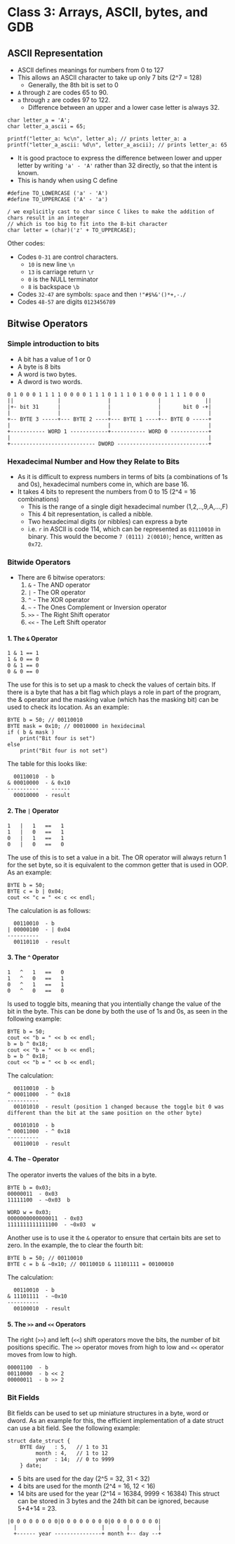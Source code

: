 # Class 3: Arrays, ASCII, bytes, and GDB
## ASCII Representation
 - ASCII defines meanings for numbers from 0 to 127
 - This allows an ASCII character to take up only 7 bits (2^7 = 128)
   - Generally, the 8th bit is set to 0
 - `A` through `Z` are codes 65 to 90.
 - `a` through `z` are codes 97 to 122.
   - Difference between an upper and a lower case letter is always 32.

```
char letter_a = 'A';
char letter_a_ascii = 65;

printf("letter_a: %c\n", letter_a); // prints letter_a: a
printf("letter_a_ascii: %d\n", letter_a_ascii); // prints letter_a: 65
```

 - It is good practoce to express the difference between lower and upper letter by writing `'a' - 'A'` rather than 32 directly, so that the intent is known.
 - This is handy when using C define

```
#define TO_LOWERCASE ('a' - 'A')
#define TO_UPPERCASE ('A' - 'a')

/ we explicitly cast to char since C likes to make the addition of chars result in an integer
// which is too big to fit into the 8-bit character
char letter = (char)('z' + TO_UPPERCASE);
```

Other codes:
 - Codes `0-31` are control characters.
   - `10` is new line `\n`
   - `13` is carriage return `\r` 
   - `0` is the NULL terminator
   - `8` is backspace `\b`
 - Codes `32-47` are symbols: `space` and then `!"#$%&'()*+,-./`
 - Codes `48-57` are digits `0123456789`

## Bitwise Operators
### Simple introduction to bits
-  A bit has a value of 1 or 0
 - A byte is 8 bits
 - A word is two bytes.
 - A dword is two words.
```
0 1 0 0 0 1 1 1 1 0 0 0 0 1 1 1 0 1 1 1 0 1 0 0 0 1 1 1 1 0 0 0
||              |               |               |              ||
|+- bit 31      |               |               |       bit 0 -+|
|               |               |               |               |
+-- BYTE 3 -----+--- BYTE 2 ----+--- BYTE 1 ----+-- BYTE 0 -----+
|                               |                               |
+----------- WORD 1 ------------+----------- WORD 0 ------------+
|                                                               |
+--------------------------- DWORD -----------------------------+
```
### Hexadecimal Number and How they Relate to Bits
 - As it is difficult to express numbers in terms of bits (a combinations of 1s and 0s), hexadecimal numbers come in, which are base 16.
 - It takes 4 bits to represent the numbers from 0 to 15 (2^4 = 16 combinations)
   - This is the range of a single digit hexadecimal number (1,2,..,9,A,...,F)
   - This 4 bit representation, is called a nibble.
   - Two hexadecimal digits (or nibbles) can express a byte
   - i.e. `r` in ASCII is code 114, which can be represented as `01110010` in binary. This would the become `7 (0111) 2(0010)`; hence, written as `0x72`.

### Bitwide Operators
 - There are 6 bitwise operators:
    1. `&` - The AND operator
    2. `|` - The OR operator
    3. `^` - The XOR operator
    4. `~` - The Ones Complement or Inversion operator
    5. `>>` - The Right Shift operator
    6. `<<` - The Left Shift operator

#### 1. The `&` Operator
```
1 & 1 == 1
1 & 0 == 0
0 & 1 == 0
0 & 0 == 0
```
The use for this is to set up a mask to check the values of certain bits. If there is a byte that has a bit flag which plays a role in part of the program, the & operator and the masking value (which has the masking bit) can be used to check its location. As an example:
```
BYTE b = 50; // 00110010
BYTE mask = 0x10; // 00010000 in hexidecimal
if ( b & mask )
    print("Bit four is set")
else
    print("Bit four is not set")
```
The table for this looks like:
```
  00110010  - b
& 00010000  - & 0x10
----------    ------
  00010000  - result
```
#### 2. The `|` Operator
```
1   |   1   ==   1
1   |   0   ==   1
0   |   1   ==   1
0   |   0   ==   0
```
The use of this is to set a value in a bit. The OR operator will always return 1 for the set byte, so it is equivalent to the common getter that is used in OOP. As an example:
```
BYTE b = 50;
BYTE c = b | 0x04;
cout << "c = " << c << endl;
```
The calculation is as follows:
```
  00110010  - b
| 00000100  - | 0x04
----------
  00110110  - result
```
#### 3. The `^` Operator
```
1   ^   1   ==   0
1   ^   0   ==   1
0   ^   1   ==   1
0   ^   0   ==   0
```
Is used to toggle bits, meaning that you intentially change the value of the bit in the byte. This can be done by both the use of 1s and 0s, as seen in the following example:
```
BYTE b = 50;
cout << "b = " << b << endl;
b = b ^ 0x18;
cout << "b = " << b << endl;
b = b ^ 0x18;
cout << "b = " << b << endl;
```
The calculation:
```
  00110010  - b
^ 00011000  - ^ 0x18
----------
  00101010  - result (position 1 changed because the toggle bit 0 was different than the bit at the same position on the other byte)

  00101010  - b
^ 00011000  - ^ 0x18
----------
  00110010  - result
```
#### 4. The `~` Operator
The operator inverts the values of the bits in a byte.
```
BYTE b = 0x03;
00000011  - 0x03
11111100  - ~0x03  b

WORD w = 0x03;
0000000000000011  - 0x03
1111111111111100  - ~0x03  w
```

Another use is to use it the `&` operator to ensure that certain bits are set to zero. In the example, the to clear the fourth bit:
```
BYTE b = 50; // 00110010
BYTE c = b & ~0x10; // 00110010 & 11101111 = 00100010
```
The calculation:
```
  00110010  - b
& 11101111  - ~0x10
----------
  00100010  - result
```
#### 5. The `>>` and `<<` Operators
The right (`>>`) and left (`<<`) shift operators move the bits, the number of bit positions specific. The `>>` operator moves from high to low and `<<` operator moves from low to high.
```
00001100  - b
00110000  - b << 2
00000011  - b >> 2
```
### Bit Fields
Bit fields can be used to set up miniature structures in a byte, word or dword.
As an example for this, the efficient implementation of a date struct can use a bit field. See the following example:
```
struct date_struct {
    BYTE day   : 5,   // 1 to 31
         month : 4,   // 1 to 12
         year  : 14;  // 0 to 9999
    } date;
```
- 5 bits are used for the day (2^5 = 32, 31 < 32)
- 4 bits are used for the month (2^4 = 16, 12 < 16)
- 14 bits are used for the year (2^14 = 16384, 9999 < 16384)
This struct can be stored in 3 bytes and the 24th bit can be ignored, because 5+4+14 = 23.
```
|0 0 0 0 0 0 0 0|0 0 0 0 0 0 0 0|0 0 0 0 0 0 0 0|
  |                           |       |         |
  +------ year ---------------+ month +-- day --+
```
